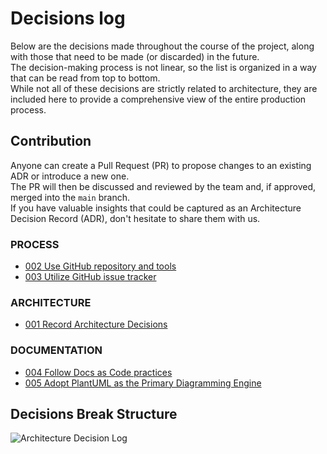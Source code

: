 # Decisions log

Below are the decisions made throughout the course of the project, 
along with those that need to be made (or discarded) in the future.<br/>
The decision-making process is not linear, so the list is organized in a way that can be read from top to bottom.<br/>
While not all of these decisions are strictly related to architecture,
they are included here to provide a comprehensive view of the entire production process.

## Contribution

Anyone can create a Pull Request (PR) to propose changes to an existing ADR or introduce a new one.<br/>
The PR will then be discussed and reviewed by the team and, if approved, merged into the `main` branch.<br/>
If you have valuable insights that could be captured as an Architecture Decision Record (ADR),
don't hesitate to share them with us.

### PROCESS

* [002 Use GitHub repository and tools](decisions/002%20Use%20GitHub%20repository%20and%20tools.md)
* [003 Utilize GitHub issue tracker](decisions/003%20Utilize%20GitHub%20issue%20tracker.md)

### ARCHITECTURE

* [001 Record Architecture Decisions](decisions/001%20Record%20Architecture%20Decisions.md)

### DOCUMENTATION

* [004 Follow Docs as Code practices](decisions/004%20Follow%20Docs%20as%20Code%20principles.md)
* [005 Adopt PlantUML as the Primary Diagramming Engine](decisions/005%20Adopt%20PlantUML%20as%20the%20Primary%20Diagramming%20Engine.md)

## Decisions Break Structure

<!--
```plantuml
@startmindmap

* Architecture Decision Log

-- Documentation
---_ ADR 004 Follow Docs as Code practices
---_ ADR 005 Adopt PlantUML as the Primary Diagramming Engine

++ Process
+++_ ADR 002 Use GitHub repository and tools
+++_ ADR 003 Utilize GitHub Issue Tracker for Issue Management

++ Architecture
+++_ ADR 001 Record Architecture Decisions

@endmindmap
```
-->
![Architecture Decision Log](https://www.plantuml.com/plantuml/png/R93DQiD038Jl0R_3d6iCwTyzfkuV9112VIxgMd54xPNPbIdjg_NGH-ehT0r9gQ7NqQSPQRu_lrRHA5Wllkbfo1RPuWnbS0SnTZO6HiLEegZ7MjjfN1Ier8qzUoDB-gGKpoYh7PRBAznfr-dRX4HGn8qsZ26GCt4SP-mroaO7mxOZR_LcFU5sO6o3z1JUKGcrWVfqMOjRtuhdAJxF4w39AvdbUNuokq0T6VTY3-CB0WyQnJIPa6zWgjsSlaHjqid7xyPZZ2FZATtvoW5x3KTbGvvQdduzPl-jPcPvZXqx3St_vQNuRB7YrF6fvny0003__mC0) <!-- ← Generated image link. Do NOT modify it manually. -->